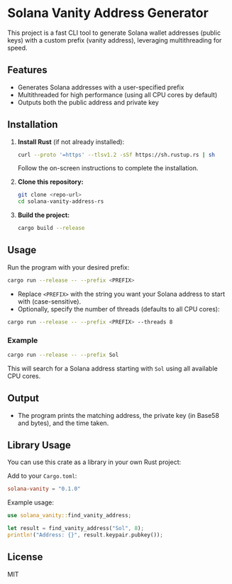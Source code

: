 # Solana Vanity Address Generator

This project is a fast CLI tool to generate Solana wallet addresses (public keys) with a custom prefix (vanity address), leveraging multithreading for speed.

## Features
- Generates Solana addresses with a user-specified prefix
- Multithreaded for high performance (using all CPU cores by default)
- Outputs both the public address and private key

## Installation

1. **Install Rust** (if not already installed):
   ```bash
   curl --proto '=https' --tlsv1.2 -sSf https://sh.rustup.rs | sh
   ```
   Follow the on-screen instructions to complete the installation.

2. **Clone this repository:**
   ```bash
   git clone <repo-url>
   cd solana-vanity-address-rs
   ```

3. **Build the project:**
   ```bash
   cargo build --release
   ```

## Usage

Run the program with your desired prefix:

```bash
cargo run --release -- --prefix <PREFIX>
```

- Replace `<PREFIX>` with the string you want your Solana address to start with (case-sensitive).
- Optionally, specify the number of threads (defaults to all CPU cores):

```bash
cargo run --release -- --prefix <PREFIX> --threads 8
```

### Example

```bash
cargo run --release -- --prefix Sol
```

This will search for a Solana address starting with `Sol` using all available CPU cores.

## Output
- The program prints the matching address, the private key (in Base58 and bytes), and the time taken.

## Library Usage

You can use this crate as a library in your own Rust project:

Add to your `Cargo.toml`:

```toml
solana-vanity = "0.1.0"
```

Example usage:

```rust
use solana_vanity::find_vanity_address;

let result = find_vanity_address("Sol", 8);
println!("Address: {}", result.keypair.pubkey());
```

## License
MIT
